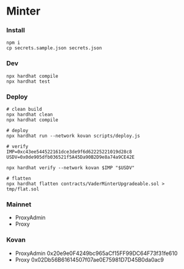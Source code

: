 # Minter

### Install

```shell
npm i
cp secrets.sample.json secrets.json
```

### Dev

```shell
npx hardhat compile
npx hardhat test
```

### Deploy

```shell
# clean build
npx hardhat clean
npx hardhat compile

# deploy
npx hardhat run --network kovan scripts/deploy.js

# verify
IMP=0xc43ee544522161dce3de9f6d62225221019d28c8
USDV=0x0de905dfb036521f5A45Da90B2D9e8a74a9CE42E

npx hardhat verify --network kovan $IMP "$USDV"

# flatten
npx hardhat flatten contracts/VaderMinterUpgradeable.sol > tmp/flat.sol
```

### Mainnet

-   ProxyAdmin
-   Proxy

### Kovan

-   ProxyAdmin 0x20e9e0F4249bc965aCf15FF99DC64F73f31fe610
-   Proxy 0x02Db56B61614507f07ae0E75981D7D45B0da0ac9
